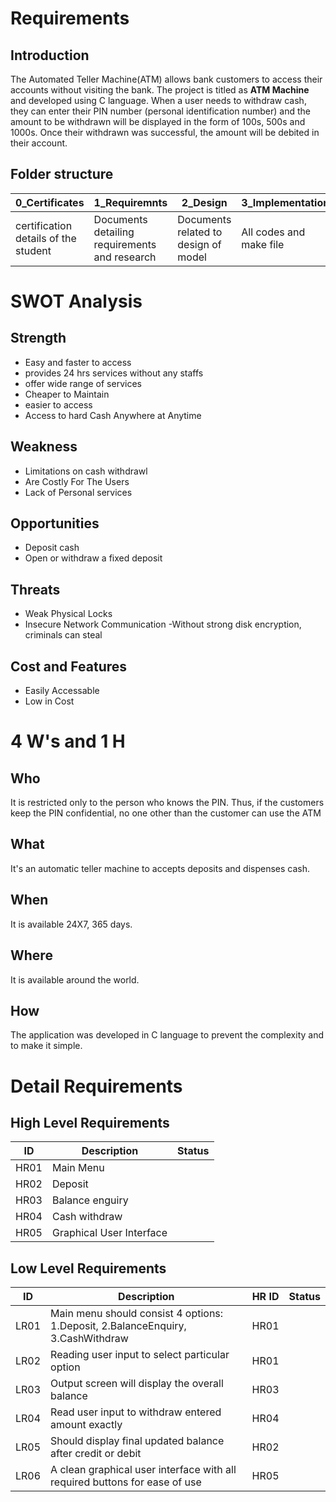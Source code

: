 # Requirements

 ## Introduction
 The Automated Teller Machine(ATM) allows bank customers to access their accounts without visiting the bank. The project is titled as **ATM Machine** and developed using C language.
 When a user needs to withdraw cash, they can enter their PIN number (personal identification number) and the amount to be withdrawn will be displayed in the form of 100s, 500s and 1000s. Once their withdrawn was successful, the amount will be debited in their account.

## Folder structure
| 0_Certificates | 1_Requiremnts | 2_Design | 3_Implementation | 4_TestplanAndOutput | 5_Report | 6_ImagesAndVideos | 7_Others |
| --- | --- | --- | --- | --- | --- | --- | --- |
| certification details of the student | Documents detailing requirements and research | Documents related to design of model | All codes and make file | test plans with requirements | summary of all the folders | screenshots of working project | references and supporting documents |

# SWOT Analysis

## Strength
-   Easy and faster to access 
-   provides 24 hrs services without any staffs
-   offer wide range of services
-   Cheaper to Maintain
-   easier to access
-   Access to hard Cash Anywhere at Anytime
 
 ## Weakness
-   Limitations on cash withdrawl
-   Are Costly For The Users
-   Lack of Personal services

## Opportunities
- Deposit cash
- Open or withdraw a fixed deposit

## Threats
- Weak Physical Locks
- Insecure Network Communication
-Without strong disk encryption, criminals can steal 

## Cost and Features
-   Easily Accessable
-   Low  in Cost


# 4 W's and 1 H

## Who
It is restricted only to the person who knows the PIN. Thus, if the customers keep the PIN confidential, no one other than the customer can use the ATM

## What
It's an automatic teller machine to accepts deposits and dispenses cash.

## When
It is available 24X7, 365 days.

## Where
It is available around the world.

## How
The application was developed in C language to prevent the complexity and to make it simple. 

# Detail Requirements

## High Level Requirements
| ID | Description | Status |
|--|--|--|
| HR01 |Main Menu  |  |
| HR02 | Deposit |  |
| HR03 | Balance enguiry |   |
| HR04 | Cash withdraw |  |
| HR05 | Graphical User Interface |  |


## Low Level Requirements 

| ID | Description | HR ID | Status |
|--|--|--|--|
| LR01 |Main menu should consist 4 options: 1.Deposit, 2.BalanceEnquiry, 3.CashWithdraw  | HR01|  |
| LR02 | Reading user input to select particular option | HR01|  |
 LR03 | Output screen will display the overall balance  | HR03|  |
| LR04 | Read user input to withdraw entered amount exactly | HR04|  |
| LR05 |Should display final updated balance after credit or debit | HR02|  |
| LR06 |A clean graphical user interface with all required buttons for ease of use  | HR05|  |




